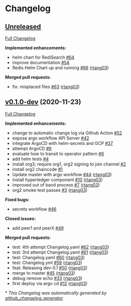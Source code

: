 # Changelog

## [Unreleased](https://github.com/rtang03/fabric-cd/tree/HEAD)

[Full Changelog](https://github.com/rtang03/fabric-cd/compare/v0.1.0-dev...HEAD)

**Implemented enhancements:**

- helm chart for RediSearch [\#64](https://github.com/rtang03/fabric-cd/issues/64)
- improve documentation [\#54](https://github.com/rtang03/fabric-cd/issues/54)
- Redis Helm Chart up and running [\#66](https://github.com/rtang03/fabric-cd/pull/66) ([rtang03](https://github.com/rtang03))

**Merged pull requests:**

- fix: misplaced files [\#63](https://github.com/rtang03/fabric-cd/pull/63) ([rtang03](https://github.com/rtang03))

## [v0.1.0-dev](https://github.com/rtang03/fabric-cd/tree/v0.1.0-dev) (2020-11-23)

[Full Changelog](https://github.com/rtang03/fabric-cd/compare/f1276fc57313c5392dabf11c437a61fc1831a011...v0.1.0-dev)

**Implemented enhancements:**

- change to automatic change log via Github Action [\#52](https://github.com/rtang03/fabric-cd/issues/52)
- expose argo workflow API Server [\#42](https://github.com/rtang03/fabric-cd/issues/42)
- integrate ArgoCD with helm-secrets and GCP [\#37](https://github.com/rtang03/fabric-cd/issues/37)
- attempt ArgoCD [\#9](https://github.com/rtang03/fabric-cd/issues/9)
- evaluate how to transit to operator pattern [\#6](https://github.com/rtang03/fabric-cd/issues/6)
- add helm tests [\#4](https://github.com/rtang03/fabric-cd/issues/4)
- install org3; require org1, org2 signing to join channel [\#2](https://github.com/rtang03/fabric-cd/issues/2)
- install org2 chaincode [\#1](https://github.com/rtang03/fabric-cd/issues/1)
- Update master with argo workflow [\#44](https://github.com/rtang03/fabric-cd/pull/44) ([rtang03](https://github.com/rtang03))
- install hyperledger component [\#10](https://github.com/rtang03/fabric-cd/pull/10) ([rtang03](https://github.com/rtang03))
- improved out of band process [\#7](https://github.com/rtang03/fabric-cd/pull/7) ([rtang03](https://github.com/rtang03))
- org2 smoke test passes [\#3](https://github.com/rtang03/fabric-cd/pull/3) ([rtang03](https://github.com/rtang03))

**Fixed bugs:**

- secrets workflow [\#46](https://github.com/rtang03/fabric-cd/issues/46)

**Closed issues:**

- add peer1 and peerX [\#49](https://github.com/rtang03/fabric-cd/issues/49)

**Merged pull requests:**

- test: 4th attempt Changelog.yaml [\#62](https://github.com/rtang03/fabric-cd/pull/62) ([rtang03](https://github.com/rtang03))
- test: 3rd attempt Changelog.yaml [\#61](https://github.com/rtang03/fabric-cd/pull/61) ([rtang03](https://github.com/rtang03))
- test: Changelog.yaml [\#60](https://github.com/rtang03/fabric-cd/pull/60) ([rtang03](https://github.com/rtang03))
- test: Changelog.yml [\#59](https://github.com/rtang03/fabric-cd/pull/59) ([rtang03](https://github.com/rtang03))
- feat: Releasing dev-0.1 [\#50](https://github.com/rtang03/fabric-cd/pull/50) ([rtang03](https://github.com/rtang03))
- merge to master [\#45](https://github.com/rtang03/fabric-cd/pull/45) ([rtang03](https://github.com/rtang03))
- debug remove echo [\#33](https://github.com/rtang03/fabric-cd/pull/33) ([rtang03](https://github.com/rtang03))
- first deploy via argo cd [\#12](https://github.com/rtang03/fabric-cd/pull/12) ([rtang03](https://github.com/rtang03))



\* *This Changelog was automatically generated by [github_changelog_generator](https://github.com/github-changelog-generator/github-changelog-generator)*
